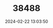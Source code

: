 ---
title: "38488"
category: "Copernicia ekmanii"
draft: false
date: 2024-02-22 13:03:50
languages:
  Creoles and pidgins, French-based (Other): ["Jamm de pay"]
  French: ["Homme de paille"]
---
